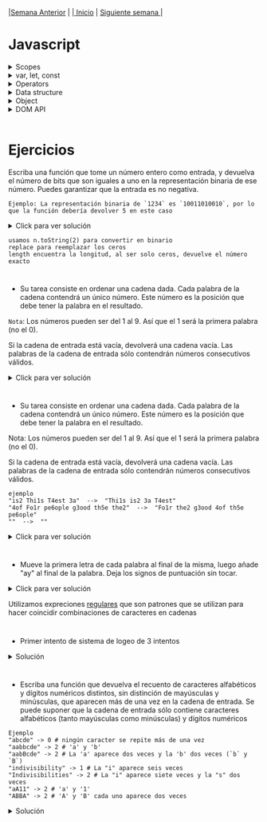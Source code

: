 |[Semana Anterior](/week02/README.md) |
|[ Inicio](/README.md) |
[Siguiente semana ](/week04/README.md)|

# Javascript

<details><summary>Scopes </summary></details>

<details><summary>var, let, const </summary></details>

<details><summary>Operators </summary>
<ul> 
    <li> <details><summary>TypeOf</summary></li></details>
</ul>
<details><summary>Data structure</summary>
<ul>
    <li><details><summary>Array </summary></details></li>
    <li><details><summary>List</summary></details></li>
    <li><details><summary>Stack </summary></details></li>
</details>
</ul>
<details><summary>Object </summary></details>
<details><summary>DOM API </summary></details>
<br>


# Ejercicios

Escriba una función que tome un número entero como entrada, y devuelva el número de bits que son iguales a uno en la representación binaria de ese número. Puedes garantizar que la entrada es no negativa.

```
Ejemplo: La representación binaria de `1234` es `10011010010`, por lo que la función debería devolver 5 en este caso
```
<details>
  <summary>Click para ver solución</summary>
  
    let n= 1234;
    var countBits = function(n) {
    return n.toString(2).replace(/0/g,'').length;
    };
    console.log (countBits(n))
</details>


```
usamos n.toString(2) para convertir en binario
replace para reemplazar los ceros
length encuentra la longitud, al ser solo ceros, devuelve el número exacto
```

#
- Su tarea consiste en ordenar una cadena dada. 
Cada palabra de la cadena contendrá un único número. 
Este número es la posición que debe tener la palabra en el resultado.

`Nota`: Los números pueden ser del 1 al 9. 
Así que el 1 será la primera palabra (no el 0).

Si la cadena de entrada está vacía, devolverá una cadena vacía. 
Las palabras de la cadena de entrada sólo contendrán números consecutivos válidos.

<details>
  <summary>Click para ver solución</summary>
  
    let names= ["Alex", "David"]
    function likes(names) {
        switch(names.length) {
    case 0:
        return 'no one likes this';
        break;
    case 1:
        return names[0] +  ' likes this';
        break;
    case 2:
        return names[0] + ' and '+ names[1] + ' like this';
        break;
    case 3:
        return names[0]+', '+ names[1] + ' and ' + names[2] + ' like this';
        break;
    default:
        return names[0]+ ', '+ names[1] + ' and ' + (names.length-2 ) + ' others like this';
        break;
    }
    }
    console.log(likes(names) );
</details>



#
- Su tarea consiste en ordenar una cadena dada. 
Cada palabra de la cadena contendrá un único número. 
Este número es la posición que debe tener la palabra en el resultado.

Nota: Los números pueden ser del 1 al 9. Así que el 1 será la primera palabra (no el 0).

Si la cadena de entrada está vacía, devolverá una cadena vacía. 
Las palabras de la cadena de entrada sólo contendrán números consecutivos válidos.

```
ejemplo
"is2 Thi1s T4est 3a"  -->  "Thi1s is2 3a T4est"
"4of Fo1r pe6ople g3ood th5e the2"  -->  "Fo1r the2 g3ood 4of th5e pe6ople"
""  -->  ""
```

<details>
  <summary>Click para ver solución</summary>
  
    function order(words){
    // =)
    return words && words.split(' ')
    .map(word => word.match(/\d/) + word)
    .sort()
    .map(word => word.slice(1))
    .join(' ');
    }

</details>


#
- Mueve la primera letra de cada palabra al final de la misma, luego añade "ay" al final de la palabra. Deja los signos de puntuación sin tocar.

<details>
  <summary>Click para ver solución</summary>

    function pigIt(str){
    return str.replace(/\b(\w)(\w*)\b/g,"$2$1ay");
}
}
  
</details>


Utilizamos expreciones [regulares](https://developer.mozilla.org/es/docs/Web/JavaScript/Guide/Regular_Expressions#crear_una_expresión_regular) que son patrones que se utilizan para hacer coincidir combinaciones de caracteres en cadenas

#

- Primer intento de sistema de logeo de 3 intentos 

<details>
  <summary>Solución</summary>

    var inicioDeSesionRegistrado = "Alex";
    var contrasenhaRegistrada = "Alex321";

    var maximoIntentos = 3;
    var intentoActual = 1;

    while(intentoActual <= maximoIntentos){
        var inicioDeSesionIngresado = prompt("Ingrese su usuario");
        var contrasenhaIngresada = prompt("Ingrese su contraseña");

        if(inicioDeSesionRegistrado == inicioDeSesionIngresado && contrasenhaRegistrada == contrasenhaIngresada){
            alert("Bienvenido al sistema " + inicioDeSesionIngresado);
            intentoActual = maximoIntentos; // Lo hice bien, así que paso todos los intentos que falten y salgo del loop. Allá abajo aumentará +1! 
        } else {
            if (intentoActual == 3) {
                alert("Agotaste el número permitido de intentos!");
            } else {
                alert("Inicio de sesión inválido. Favor intente de nuevo");
            }
        }

        intentoActual ++;  
    }
</details>



#
- Escriba una función que devuelva el recuento de caracteres alfabéticos y dígitos numéricos distintos, 
sin distinción de mayúsculas y minúsculas, que aparecen más de una vez en la cadena de entrada. 
Se puede suponer que la cadena de entrada sólo contiene caracteres alfabéticos 
(tanto mayúsculas como minúsculas) y dígitos numéricos

```
Ejemplo
"abcde" -> 0 # ningún caracter se repite más de una vez
"aabbcde" -> 2 # 'a' y 'b'
"aabBcde" -> 2 # La 'a' aparece dos veces y la 'b' dos veces (`b` y `B`)
"indivisibility" -> 1 # La "i" aparece seis veces
"Indivisibilities" -> 2 # La "i" aparece siete veces y la "s" dos veces
"aA11" -> 2 # 'a' y '1'
"ABBA" -> 2 # 'A' y 'B' cada uno aparece dos veces
```


<details>
  <summary>Solución</summary>

    function duplicateCount(text) {
        let textArray = text.toLowerCase().split('').sort();
        let i = 0,
            result = 0,
            lastIndexOfChar = 0;
        while (textArray.length) {
            lastIndexOfChar = textArray.lastIndexOf(textArray[i]);
            if (lastIndexOfChar !== i) {
                i = lastIndexOfChar;
                result++;
            }
            textArray = textArray.slice(++i);
            i = 0;
        }
        return result;
    }

</details>